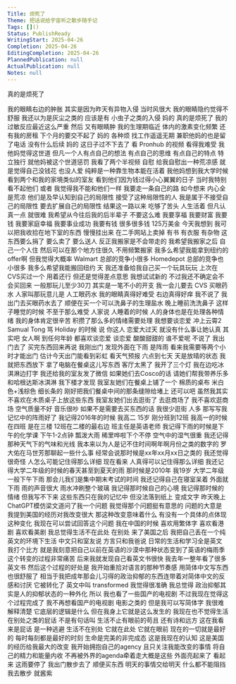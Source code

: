 ```yaml
---
Title: 烦死了
Theme: 把话说给宇宙听之散步随手记
Tags: []()
Status: PublishReady
WritingStart: 2025-04-26
Completion: 2025-04-26
EditingCompletion: 2025-04-26
PlannedPublication: null
ActualPublication: null
Notes: null
---
```

真的是烦死了

我的眼睛右边的肿胀 其实是因为昨天有异物入侵 当时风很大 我的眼睛隐约觉得不舒服 我还以为是灰尘之类的 应该是有 小虫子之类的入侵 妈的 真的是烦死了 
我的过敏反应最近这么严重 然后 又有眼睛肿 我的生理期临近 体内的激素变化频繁 还有我的房租 下个月的要交不起了 妈的 各种烦
找工作遥遥无期 兼职他妈的也是留了电话 没有什么后续
妈的 这日子过不下去了
看 Pronhub 的视频 看得我难受 我他妈觉得这世道 但凡一个人有点自己的想法 有点自己的思维 有点自己的特点 特立独行 就他妈被这个世道惩罚
我看了两个半视频 自慰 给我自慰出一种荒凉感 就是觉得自己没钱花 也没人爱 纯粹是一种靠生物本能在活着 我他妈想到我大学时候 看到两个和我的家境类似的室友 看到他们因为钱过得小心翼翼的日子 当时我特别看不起他们 或者 我觉得我不能和他们一样 我要走一条自己的路 如今想来 内心全是荒凉 他们是及早认知到自己的局限性 接受了这种局限性的人 我是属于不接受自己的局限性 要去扩展自己的局限性 结果这一路以来 吃够了苦头 人生活着 但凡认真一点 就很难 
我希望从今往后我的后半辈子 不要这么难 我要享福 我要财富 我要钱 我要家庭幸福 我要事业成功 我要有钱 很多很多钱 125万美金 
今天我想到 我可以把我收拾在地下室的东西 慢慢挂出来 在二手网站上卖掉 有书 有衣服 有杂物 这东西要么捐了 要么卖了 要么送人 反正我搬家是不会带走的 我希望我搬家之后 自己一个人住 然后可以在那个地方住很久 不用频繁搬家 我多么希望我能拿到纽约的offer啊 但我觉得大概率 Walmart 总部的竞争小很多 Homedepot 总部的竞争也小很多 我多么希望我能搬回纽约 天 
我还准备给我自己买一个玩具玩玩 上次在CVS买过一个 用着还行 但还是觉得差点意思 我想试试新的 不过我还不确定会不会买回来 一般那玩儿至少30刀 其实是一笔不小的开支  我一会儿要去 CVS 买眼药水 人家叫那玩意儿是 人工眼药水
我的眼睛真得好难受 右边真得好痒 我不说了 我出门去买眼药水去了 顺便在买一个可以洗鼻子的生理盐水 晚上睡前洗洗鼻子 这样子睡觉的时候 不至于那么难受
人家说 人睡着的时候 人的身体也是在处理各种情绪 我的身体肯定很辛苦 积攒了那么多的情绪需要处理 
我想要谈恋爱
冲上云霄2 Samual Tong 骂 Holiday 的时候 说 你这人 恋爱大过天 就没有什么事让她认真 其实吧 女人啊 到任何年龄 都喜欢谈恋爱 谈恋爱 酸酸甜甜的 谁不爱呢
不说了 我出门去了 买完东西回来再说
我刚出门 发现外面在下雨 是阵雨 看来我需要等两个小时才能出门 估计今天出门能看到彩虹 看天气预报 六点到七天 天是放晴的状态 我就把东西放下 拿了电脑在餐桌这儿写东西 客厅太黑了 我开了三个灯 我在边吃冰淇淋边打字 我还给我的室友发了微信 如果她们去Cosco的话 请她们帮我带养乐多和哈根达斯冰淇淋 
我下楼才发现 我室友她们在餐桌上铺了一个 棉质的桌布 米白色+浅棕色 细长条的 刚好把我们餐桌中间的那条缝隙给堵上 还可以吧 虽然我其实不喜欢在木质桌子上放这些东西 
我室友她们出去逛街了 去逛商场了 我不喜欢逛商场 空气质量不好 音乐很吵 如果不是需要去买东西的话 我很少逛街 人多
那写写我记忆中的阵雨好了
我记得2016年的时候 我高二 15岁 刚分班到12班 我高一的时候在四班 是在三楼 12班在二楼的最右边 班主任是英语老师 我记得下雨的时候是下午的化学课 下午1-2点钟 瓢泼大雨 稀里哗啦下个不停 空气中的湿气很重 我还记得那种天气下的气味和光线 
我本来以为人是记不住时间啊年啊月份之类的数字的 罗大佑在马世芳那聊起一些什么事 经常会说那时候是xx年xx月xx日之类的 我还觉得很奇怪 人怎么可能记住得那么详细 现在看来 人真得可以记住得那么详细
我还记得大学二年级的时候的春天甚至到夏天的雨
那时候是2010年 我19岁 大学二年级 一般下午下雨 那会儿我们是集中期末考试的时间 我还记得自己在寝室呆着 外面就下雨 雨的声音很大  雨水冲刷整个玻璃 我记得那时候自己的心境 我记得那时候的情绪 但我写不下来 这些东西只在我的记忆中 但没法落到纸上 变成文字 
昨天晚上ChatGPT模仿梁文道问了我一个问题 我觉得那个问题挺有意思的 问题的大意是 我提到美国的经历对我改变很大 那这种改变意味着什么 有没有一个具体的点体现这种变化 我现在可以尝试回答这个问题
我在中国的时候 喜欢用繁体字 喜欢看港剧 喜欢看美剧 我总觉得生活不在此处 在别处 来了美国之后 我把自己丢在一个纯英文的环境下生活 中文只和室友说 方言只和我爸说 日常的生活和学习全是英文 我打个比方 就是我刻意把自己以前在英语的沙漠中那种状态变到了英语的梅雨季 这个转变的过程非常痛苦 后来我就发现自己看英文书很快 我去年一整年看了很多英文书 然后这个过程的好处是 我开始重拾对语言的那种节奏感 用简体中文写东西也很舒服了 相当于我把成年那会儿习得的政治抑郁的东西连带着对简体中文的反感和讨厌 它被转化了 英文中叫 transformed 我觉得很准确 我总觉得 政治抑郁其实是人的抑郁状态的一种外化 所以 我也看了一些国产的电视剧 不过我现在觉得这个过程完成了 我不再想看国产的电视剧 电影之类的 但是我可以写简体字 我很难解释清楚 它底层的逻辑是什么 但在我身上它就是这么发生的 我现在也不觉得生活在别处之类的屁话 不是有句话叫 生活不止有眼前的苟且 还有诗和远方 这在我看来是屁话 是一种逃避 生活不在别处 它就在此处 它就在眼前 现在的一切就是最好的 每时每刻都是最好的时刻 生命是完美的非完成态 这是我现在的认知
这是美国的经历给我最大的改变 我开始拥抱自己的agency 且只关注我能改变的事情 将自己的精力和能量内收 不再被外界的agenda牵着走大概是这些
外面亮起来了 看起来 这雨要停了 
我出门散步去了 顺便买东西 
明天的事情交给明天 
什么都不能阻挡我去散步
就酱紫

